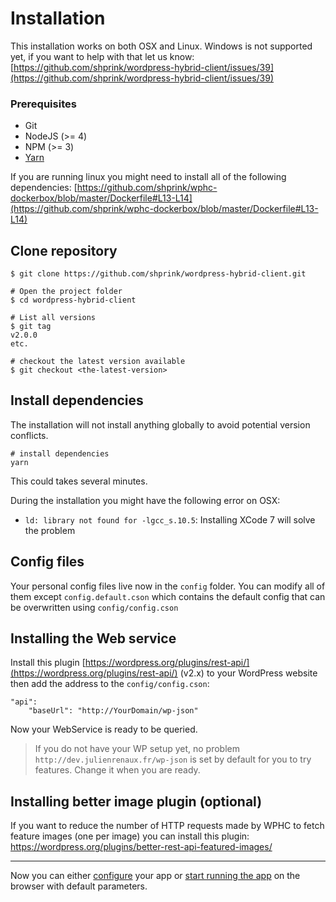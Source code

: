 # Installation

This installation works on both OSX and Linux. Windows is not supported yet, if you want to help with that let us know: [https://github.com/shprink/wordpress-hybrid-client/issues/39](https://github.com/shprink/wordpress-hybrid-client/issues/39)

### Prerequisites

- Git
- NodeJS (>= 4)
- NPM (>= 3)
- [Yarn](https://yarnpkg.com/en/docs/install)

If you are running linux you might need to install all of the following dependencies: [https://github.com/shprink/wphc-dockerbox/blob/master/Dockerfile#L13-L14](https://github.com/shprink/wphc-dockerbox/blob/master/Dockerfile#L13-L14)

## Clone repository

```
$ git clone https://github.com/shprink/wordpress-hybrid-client.git

# Open the project folder
$ cd wordpress-hybrid-client

# List all versions
$ git tag
v2.0.0
etc.

# checkout the latest version available
$ git checkout <the-latest-version>
```

## Install dependencies

The installation will not install anything globally to avoid potential version conflicts.

```
# install dependencies
yarn
```

This could takes several minutes.

During the installation you might have the following error on OSX:
- `ld: library not found for -lgcc_s.10.5`: Installing XCode 7 will solve the problem

## Config files

Your personal config files live now in the `config` folder. You can modify all of them except `config.default.cson` which contains the default config that can be overwritten using `config/config.cson`

## Installing the Web service

Install this plugin [https://wordpress.org/plugins/rest-api/](https://wordpress.org/plugins/rest-api/) (v2.x) to your WordPress website then add the address to the `config/config.cson`:

```
"api":
    "baseUrl": "http://YourDomain/wp-json"
```

Now your WebService is ready to be queried.

> If you do not have your WP setup yet, no problem `http://dev.julienrenaux.fr/wp-json` is set by default for you to try features. Change it when you are ready.

## Installing better image plugin (optional)

If you want to reduce the number of HTTP requests made by WPHC to fetch feature images (one per image) you can install this plugin: <https://wordpress.org/plugins/better-rest-api-featured-images/>

---

Now you can either [configure](CONFIGURATION.md) your app or [start running the app](DEVELOPMENT.md) on the browser with default parameters.
